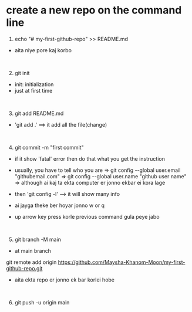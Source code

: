 # create a new repo on the command line
1. echo "# my-first-github-repo" >> README.md
- aita niye pore kaj korbo
<br>

2. git init
- init: initialization
- just at first time
<br>

3. git add README.md
- 'git add .' ==> it add all the file(change)
<br>

4. git commit -m "first commit"
- if it show 'fatal' error then do that what you get the instruction

- usually, you have to tell who you are
    => git config --global user.email "githubemail.com"
    => git config --global user.name "github user name"
    => although ai kaj ta ekta computer er jonno ekbar ei kora lage

- then 'git config -l' --> it will show many info
- ai jayga theke ber hoyar jonno w or q

- up arrow key press korle previous command gula peye jabo
<br>

5. git branch -M main
- at main branch

git remote add origin https://github.com/Maysha-Khanom-Moon/my-first-github-repo.git
- aita ekta repo er jonno ek bar korlei hobe
<br>

6. git push -u origin main